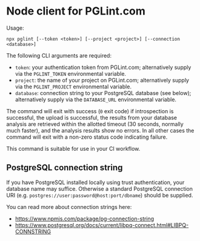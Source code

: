 # Node client for PGLint.com

Usage:

```
npx pglint [--token <token>] [--project <project>] [--connection <database>]
```

The following CLI arguments are required:

- `token`: your authentication token from PGLint.com; alternatively supply via
  the `PGLINT_TOKEN` environmental variable.
- `project`: the name of your project on PGLint.com; alternatively supply via
  the `PGLINT_PROJECT` environmental variable.
- `database`: connection string to your PostgreSQL database (see below);
  alternatively supply via the `DATABASE_URL` environmental variable.

The command will exit with success (`0` exit code) if introspection is
successful, the upload is successful, the results from your database analysis
are retrieved within the allotted timeout (30 seconds, normally much faster),
and the analysis results show no errors. In all other cases the command will
exit with a non-zero status code indicating failure.

This command is suitable for use in your CI workflow.

## PostgreSQL connection string

If you have PostgreSQL installed locally using trust authentication, your
database name may suffice. Otherwise a standard PostgreSQL connection URI (e.g.
`postgres://user:password@host:port/dbname`) should be supplied.

You can read more about connection strings here:

- https://www.npmjs.com/package/pg-connection-string
- https://www.postgresql.org/docs/current/libpq-connect.html#LIBPQ-CONNSTRING
